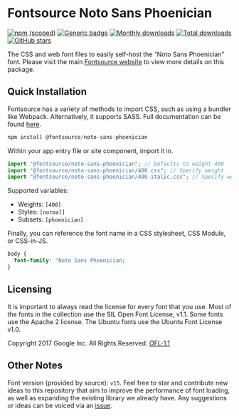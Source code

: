 # Fontsource Noto Sans Phoenician

[![npm (scoped)](https://img.shields.io/npm/v/@fontsource/noto-sans-phoenician?color=brightgreen)](https://www.npmjs.com/package/@fontsource/noto-sans-phoenician) [![Generic badge](https://img.shields.io/badge/fontsource-passing-brightgreen)](https://github.com/fontsource/fontsource) [![Monthly downloads](https://badgen.net/npm/dm/@fontsource/noto-sans-phoenician)](https://github.com/fontsource/fontsource) [![Total downloads](https://badgen.net/npm/dt/@fontsource/noto-sans-phoenician)](https://github.com/fontsource/fontsource) [![GitHub stars](https://img.shields.io/github/stars/fontsource/fontsource.svg?style=social&label=Star)](https://github.com/fontsource/fontsource/stargazers)

The CSS and web font files to easily self-host the “Noto Sans Phoenician” font. Please visit the main [Fontsource website](https://fontsource.org/fonts/noto-sans-phoenician) to view more details on this package.

## Quick Installation

Fontsource has a variety of methods to import CSS, such as using a bundler like Webpack. Alternatively, it supports SASS. Full documentation can be found [here](https://fontsource.org/docs/introduction).

```javascript
npm install @fontsource/noto-sans-phoenician
```

Within your app entry file or site component, import it in.

```javascript
import "@fontsource/noto-sans-phoenician"; // Defaults to weight 400
import "@fontsource/noto-sans-phoenician/400.css"; // Specify weight
import "@fontsource/noto-sans-phoenician/400-italic.css"; // Specify weight and style

```

Supported variables:
- Weights: `[400]`
- Styles: `[normal]`
- Subsets: `[phoenician]`

Finally, you can reference the font name in a CSS stylesheet, CSS Module, or CSS-in-JS.

```css
body {
  font-family: "Noto Sans Phoenician;
}
```

## Licensing
It is important to always read the license for every font that you use.
Most of the fonts in the collection use the SIL Open Font License, v1.1. Some fonts use the Apache 2 license. The Ubuntu fonts use the Ubuntu Font License v1.0.

Copyright 2017 Google Inc. All Rights Reserved.
[OFL-1.1](http://scripts.sil.org/OFL)

## Other Notes
Font version (provided by source): `v15`.
Feel free to star and contribute new ideas to this repository that aim to improve the performance of font loading, as well as expanding the existing library we already have. Any suggestions or ideas can be voiced via an [issue](https://github.com/fontsource/fontsource/issues).